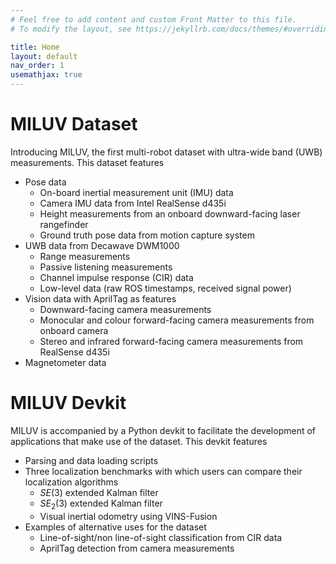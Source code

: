 ```yaml
---
# Feel free to add content and custom Front Matter to this file.
# To modify the layout, see https://jekyllrb.com/docs/themes/#overriding-theme-defaults

title: Home
layout: default
nav_order: 1
usemathjax: true
---
```


# MILUV Dataset

Introducing MILUV, the first multi-robot dataset with ultra-wide band (UWB) measurements. This dataset features
* Pose data
  * On-board inertial measurement unit (IMU) data
  * Camera IMU data from Intel RealSense d435i
  * Height measurements from an onboard downward-facing laser rangefinder
  * Ground truth pose data from motion capture system
* UWB data from Decawave DWM1000
  * Range measurements
  * Passive listening measurements
  * Channel impulse response (CIR) data
  * Low-level data (raw ROS timestamps, received signal power)
* Vision data with AprilTag as features
  * Downward-facing camera measurements
  * Monocular and colour forward-facing camera measurements from onboard camera
  * Stereo and infrared forward-facing camera measurements from RealSense d435i
* Magnetometer data

# MILUV Devkit
MILUV is accompanied by a Python devkit to facilitate the development of applications that make use of the dataset. This devkit features
* Parsing and data loading scripts
* Three localization benchmarks with which users can compare their localization algorithms
  * $SE(3)$ extended Kalman filter
  * $SE_{2}(3)$ extended Kalman filter
  * Visual inertial odometry using VINS-Fusion
* Examples of alternative uses for the dataset
  * Line-of-sight/non line-of-sight classification from CIR data
  * AprilTag detection from camera measurements
